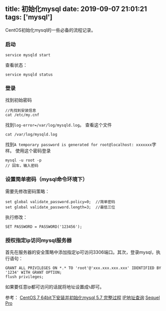 title: 初始化mysql
date: 2019-09-07 21:01:21
tags: ['mysql']
---
CentOS初始化mysql的一些必备的流程记录。
### 启动
```
service mysqld start
```
查看状态：
```
service mysqld status
```

### 登录
找到初始密码
```
//先找到安装信息
cat /etc/my.cnf
```
找到`log-error=/var/log/mysqld.log`。
查看这个文件
```
cat /var/log/mysqld.log
```
找到`A temporary password is generated for root@localhost: xxxxxxx`字样。
使用这个密码登录
```
mysql -u root -p
// 回车，输入密码
```

### 设置简单密码（mysql命令环境下）
需要先修改密码策略：
```
set global validate_password.policy=0;  //简单密码
set global validate_password.length=3;  //最低三位
```
执行修改：
```
SET PASSWORD = PASSWORD('123456');
```

### 授权指定ip访问mysql服务器
首先在服务器的安全策略中添加指定ip可访问3306端口。其次，登录mysql，执行语句：
```
GRANT ALL PRIVILEGES ON *.* TO 'root'@'xxx.xxx.xxx.xxx' IDENTIFIED BY '1234' WITH GRANT OPTION;
flush privileges; 
```
如果要任意ip都可访问的话就将地址设置成`%`即可。

参考：
[CentOS 7 64bit下安装并初始化mysql 5.7 完整过程](https://blog.csdn.net/fanpeizhong/article/details/73557202)
[IP地址查询](http://www.ip138.com/)
[Sequel Pro](https://www.sequelpro.com/)